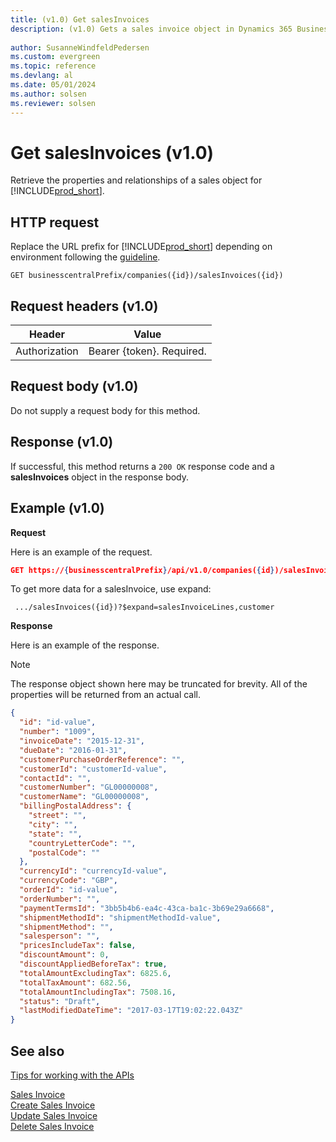 ```yaml
---
title: (v1.0) Get salesInvoices
description: (v1.0) Gets a sales invoice object in Dynamics 365 Business Central. 
 
author: SusanneWindfeldPedersen
ms.custom: evergreen
ms.topic: reference
ms.devlang: al
ms.date: 05/01/2024
ms.author: solsen
ms.reviewer: solsen
---
```


# Get salesInvoices (v1.0)
Retrieve the properties and relationships of a sales object for [!INCLUDE[prod_short](../../../includes/prod_short.md)].

## HTTP request
Replace the URL prefix for [!INCLUDE[prod_short](../../../includes/prod_short.md)] depending on environment following the [guideline](../../v1.0/endpoints-apis-for-dynamics.md).

```
GET businesscentralPrefix/companies({id})/salesInvoices({id})
```

## Request headers (v1.0)

|Header         |Value                     |
|---------------|--------------------------|
|Authorization  |Bearer {token}. Required. |

## Request body (v1.0)
Do not supply a request body for this method.

## Response (v1.0)
If successful, this method returns a ```200 OK``` response code and a **salesInvoices** object in the response body.

## Example (v1.0)

**Request**

Here is an example of the request.
```json
GET https://{businesscentralPrefix}/api/v1.0/companies({id})/salesInvoices({id})
```
To get more data for a salesInvoice, use expand:

``` .../salesInvoices({id})?$expand=salesInvoiceLines,customer```

**Response**

Here is an example of the response. 

> [!NOTE]  
>   The response object shown here may be truncated for brevity. All of the properties will be returned from an actual call.

```json
{
  "id": "id-value",
  "number": "1009",
  "invoiceDate": "2015-12-31",
  "dueDate": "2016-01-31",
  "customerPurchaseOrderReference": "",
  "customerId": "customerId-value",
  "contactId": "",
  "customerNumber": "GL00000008",
  "customerName": "GL00000008",
  "billingPostalAddress": {
    "street": "",
    "city": "",
    "state": "",
    "countryLetterCode": "",
    "postalCode": ""
  },
  "currencyId": "currencyId-value",
  "currencyCode": "GBP",
  "orderId": "id-value",
  "orderNumber": "",
  "paymentTermsId": "3bb5b4b6-ea4c-43ca-ba1c-3b69e29a6668",
  "shipmentMethodId": "shipmentMethodId-value",
  "shipmentMethod": "",
  "salesperson": "",
  "pricesIncludeTax": false,
  "discountAmount": 0,
  "discountAppliedBeforeTax": true,
  "totalAmountExcludingTax": 6825.6,
  "totalTaxAmount": 682.56,
  "totalAmountIncludingTax": 7508.16,
  "status": "Draft",
  "lastModifiedDateTime": "2017-03-17T19:02:22.043Z"
}
```

## See also
[Tips for working with the APIs](../../../developer/devenv-connect-apps-tips.md)  

[Sales Invoice](../resources/dynamics_salesinvoice.md)  
[Create Sales Invoice](../api/dynamics_create_salesinvoice.md)  
[Update Sales Invoice](../api/dynamics_salesinvoice_update.md)  
[Delete Sales Invoice](../api/dynamics_salesinvoice_delete.md)  